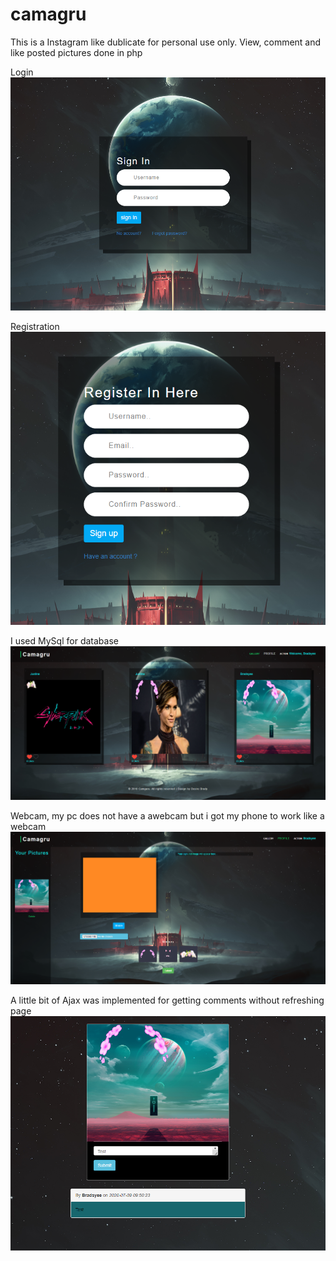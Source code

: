 # camagru

This is a Instagram like dublicate for personal use only. View, comment and like posted pictures done in php

Login
![Screenshot](login.png)

Registration
![Screenshot](signin.png)

I used MySql for database
![Screenshot](index.png)

Webcam, my pc does not have a awebcam but i got my phone to work like a webcam 
![Screenshot](webcam.png)

A little bit of Ajax was implemented for getting comments without refreshing page 
![Screenshot](comments.png)
